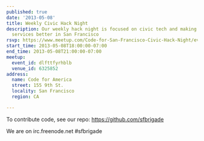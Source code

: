 ```yaml
---
published: true
date: '2013-05-08'
title: Weekly Civic Hack Night
description: Our weekly hack night is focused on civic tech and making government
  services better in San Francisco
rsvp: https://www.meetup.com/Code-for-San-Francisco-Civic-Hack-Night/events/112882912/
start_time: 2013-05-08T18:00:00-07:00
end_time: 2013-05-08T21:00:00-07:00
meetup:
  event_id: dlfttfyrhblb
  venue_id: 6325852
address:
  name: Code for America
  street: 155 9th St.
  locality: San Francisco
  region: CA

---
```

<!-- imported via scripts/generate-events-from-meetup -->
<p>To contribute code, see our repo: <a href="https://github.com/sfbrigade" class="linkified">https://github.com/sfbrigade</a></p> <p>We are on irc.freenode.net #sfbrigade</p> 
